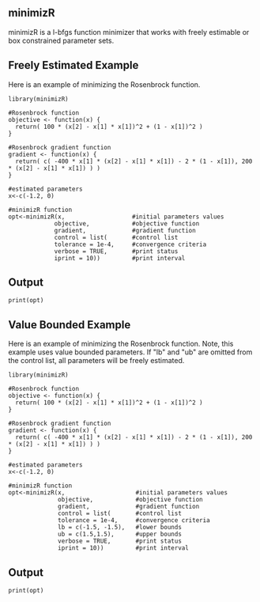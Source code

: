 
## minimizR

minimizR is a l-bfgs function minimizer that works with freely estimable or box constrained parameter sets. 

## Freely Estimated Example

Here is an example of minimizing the Rosenbrock function.

```{r min}
library(minimizR)

#Rosenbrock function
objective <- function(x) {
  return( 100 * (x[2] - x[1] * x[1])^2 + (1 - x[1])^2 )
}

#Rosenbrock gradient function
gradient <- function(x) {
  return( c( -400 * x[1] * (x[2] - x[1] * x[1]) - 2 * (1 - x[1]), 200 * (x[2] - x[1] * x[1]) ) )
}

#estimated parameters
x<-c(-1.2, 0)

#minimizR function
opt<-minimizR(x,                   #initial parameters values
             objective,            #objective function
             gradient,             #gradient function
             control = list(       #control list
             tolerance = 1e-4,     #convergence criteria
             verbose = TRUE,       #print status
             iprint = 10))         #print interval

```

## Output
```{r out}
print(opt)
```

## Value Bounded Example

Here is an example of minimizing the Rosenbrock function. Note, this example uses value bounded parameters. If "lb" and "ub" are omitted from the control list, all parameters will be freely estimated.  

```{r minb}
library(minimizR)

#Rosenbrock function
objective <- function(x) {
  return( 100 * (x[2] - x[1] * x[1])^2 + (1 - x[1])^2 )
}

#Rosenbrock gradient function
gradient <- function(x) {
  return( c( -400 * x[1] * (x[2] - x[1] * x[1]) - 2 * (1 - x[1]), 200 * (x[2] - x[1] * x[1]) ) )
}

#estimated parameters
x<-c(-1.2, 0)

#minimizR function
opt<-minimizR(x,                    #initial parameters values
              objective,            #objective function
              gradient,             #gradient function
              control = list(       #control list
              tolerance = 1e-4,     #convergence criteria
              lb = c(-1.5, -1.5),   #lower bounds
              ub = c(1.5,1.5),      #upper bounds
              verbose = TRUE,       #print status
              iprint = 10))         #print interval

```

## Output
```{r outb}
print(opt)
```

